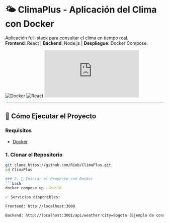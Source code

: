 # 🌤️ ClimaPlus - Aplicación del Clima con Docker

Aplicación full-stack para consultar el clima en tiempo real.  
**Frontend**: React | **Backend**: Node.js | **Despliegue**: Docker Compose.

![Docker](https://img.shields.io/badge/Docker-✓-blue?logo=docker)
![React](https://img.shields.io/badge/React-✓-61DAFB?logo=react)
![Node.js](https://img.shields.io/badge/Node.js-✓-339933?logo=node.js)

---

## 🚀 Cómo Ejecutar el Proyecto

### Requisitos
- [Docker](https://docs.docker.com/get-docker/)

### 1. Clonar el Repositorio
```bash
git clone https://github.com/Riub/ClimaPlus.git
cd ClimaPlus

### 2. 🐳 Iniciar el Proyecto con Docker
```bash
docker compose up --build

✅ Servicios disponibles:

Frontend: http://localhost:3000

Backend: http://localhost:3001/api/weather?city=Bogota (Ejemplo de consulta//Cambiar el nombre de la ciudad)